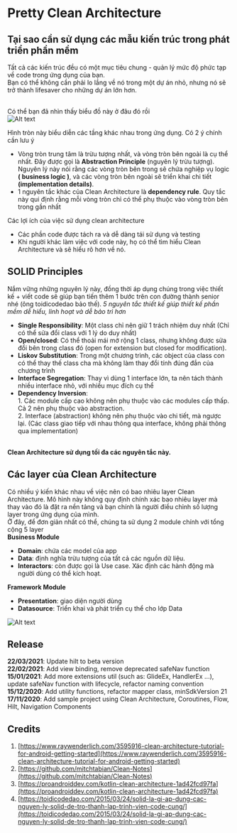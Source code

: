 # Pretty Clean Architecture 

## Tại sao cần sử dụng các mẫu kiến trúc trong phát triển phần mềm
Tất cả các kiến trúc đều có một mục tiêu chung - quản lý mức độ phức tạp về code trong ứng dụng của bạn. 
<br>Bạn có thể không cần phải lo lắng về nó trong một dự án nhỏ, nhưng nó sẽ trở thành lifesaver cho những dự án lớn hơn.

<br>Có thể bạn đã nhìn thấy biểu đồ này ở đâu đó rồi  
![Alt text](https://koenig-media.raywenderlich.com/uploads/2019/06/Clean-Architecture-graph.png)

Hình tròn này biểu diễn các tầng khác nhau trong ứng dụng. Có 2 ý chính cần lưu ý
* Vòng tròn trung tâm là trừu tượng nhất, và vòng tròn bên ngoài là cụ thể nhất. Đây được gọi là __Abstraction Principle__ (nguyên lý trừu tượng). Nguyên lý này nói rằng các vòng tròn bên trong sẽ chứa nghiệp vụ logic __( business logic )__, và các vòng tròn bên ngoài sẽ triển khai chi tiết __(implementation details)__.
* 1 nguyên tắc khác của Clean Architecture là __dependency rule__. Quy tắc này qui định rằng mỗi vòng tròn chỉ có thể phụ thuộc vào vòng tròn bên trong gần nhất

Các lợi ích của việc sử dụng clean architecture 
* Các phần code được tách ra và dễ dàng tái sử dụng và testing
* Khi người khác làm việc với code này, họ có thể tìm hiểu Clean Architecture và sẽ hiểu rõ hơn về nó.

## SOLID Principles
Nắm vững những nguyên lý này, đồng thời áp dụng chúng trong việc thiết kế + viết code sẽ giúp bạn tiến thêm 1 bước trên con đường thành senior nhé (ông toidicodedao bảo thế).
_5 nguyên tắc thiết kế giúp thiết kế phần mềm dễ hiểu, linh hoạt và dễ bảo trì hơn_ 
* __Single Responsibility__:  Một class chỉ nên giữ 1 trách nhiệm duy nhất (Chỉ có thể sửa đổi class với 1 lý do duy nhất)
* __Open/closed__: Có thể thoải mái mở rộng 1 class, nhưng không được sửa đổi bên trong class đó (open for extension but closed for modification).
* __Liskov Substitution__: Trong một chương trình, các object của class con có thể thay thế class cha mà không làm thay đổi tính đúng đắn của chương trình
* __Interface Segregation__: Thay vì dùng 1 interface lớn, ta nên tách thành nhiều interface nhỏ, với nhiều mục đích cụ thể
* __Dependency Inversion__: 
<br>1. Các module cấp cao không nên phụ thuộc vào các modules cấp thấp. Cả 2 nên phụ thuộc vào abstraction.
<br>2. Interface (abstraction) không nên phụ thuộc vào chi tiết, mà ngược lại. (Các class giao tiếp với nhau thông qua interface, không phải thông qua implementation)

<br>__Clean Architecture sử dụng tối đa các nguyên tắc này.__

## Các layer của Clean Architecture
Có nhiều ý kiến khác nhau về việc nên có bao nhiêu layer Clean Architecture. Mô hình này không quy định chính xác bao nhiêu layer mà thay vào đó là đặt ra nền tảng và bạn chính là người điều chỉnh số lượng layer trong ứng dụng của mình.
<br>Ở đây, để đơn giản nhất có thể, chúng ta sử dụng 2 module chính với tổng cộng 5 layer
<br>__Business Module__
* __Domain__: chứa các model của app
* __Data__: định nghĩa trừu tượng của tất cả các nguồn dữ liệu.
* __Interactors__: còn được gọi là Use case. Xác định các hành động mà người dùng có thể kích hoạt.

__Framework Module__
* __Presentation__: giao diện người dùng
* __Datasource__: Triển khai và phát triển cụ thể cho lớp Data

![Alt text](https://camo.githubusercontent.com/b1521f6c9e672cf5077ba69ceab27679ea8a82074a89931d958895476756e2c8/68747470733a2f2f636f64696e67776974686d697463682e73332e616d617a6f6e6177732e636f6d2f7374617469632f636f75727365732f32312f636c65616e5f6172636869746563747572655f6469616772616d732e706e67)

## Release
__22/03/2021__: Update hilt to beta version<br>
__22/02/2021__: Add view binding, remove deprecated safeNav function<br>
__15/01/2021__: Add more extensions util (such as: GlideEx, HandlerEx ...), update safeNav function with lifecycle, refactor naming convention<br>
__15/12/2020__: Add utility functions, refactor mapper class, minSdkVersion 21<br>
__17/11/2020__: Add sample project using Clean Architecture, Coroutines, Flow, Hilt, Navigation Components 

## Credits
1. [https://www.raywenderlich.com/3595916-clean-architecture-tutorial-for-android-getting-started](https://www.raywenderlich.com/3595916-clean-architecture-tutorial-for-android-getting-started)
2. [https://github.com/mitchtabian/Clean-Notes](https://github.com/mitchtabian/Clean-Notes)
3. [https://proandroiddev.com/kotlin-clean-architecture-1ad42fcd97fa](https://proandroiddev.com/kotlin-clean-architecture-1ad42fcd97fa)
4. [https://toidicodedao.com/2015/03/24/solid-la-gi-ap-dung-cac-nguyen-ly-solid-de-tro-thanh-lap-trinh-vien-code-cung/](https://toidicodedao.com/2015/03/24/solid-la-gi-ap-dung-cac-nguyen-ly-solid-de-tro-thanh-lap-trinh-vien-code-cung/)













